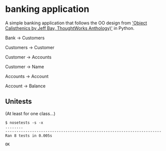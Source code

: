 banking application
=====================

A simple banking application that follows the OO design from ['Object Calisthenics by Jeff Bay, ThoughtWorks Anthology)'](https://www.google.com/url?sa=t&rct=j&q=&esrc=s&source=web&cd=1&cad=rja&uact=8&ved=0CB4QFjAA&url=http%3A%2F%2Fwww.xpteam.com%2Fjeff%2Fwritings%2Fobjectcalisthenics.rtf&ei=pTjMVPTJNNSHsQSvsIDQAQ&usg=AFQjCNFNSHFqJKUMFLkjtH9QKMQILPfGaA&sig2=aWkSaxeZxItfMOI4szk_uQ) in Python.

Bank -> Customers

Customers -> Customer

Customer -> Accounts

Customer -> Name

Accounts -> Account

Account -> Balance


Unitests
-------------------------
(At least for one class...)

    $ nosetests -s -x
    ........
    ----------------------------------------------------------------------
    Ran 8 tests in 0.005s

    OK
